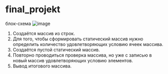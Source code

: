 # final_projekt

блок-схема
![image](https://user-images.githubusercontent.com/44563483/207293456-4610fa81-2f05-42ff-bf98-eadfb74643d3.png)

1.  Создаётся массив из строк.
2.	Для того, чтобы сформировать статический массив нужно определить количество удовлетворяющих условию ячеек массива.
3.	Создаётся пустой статический массив.
4.	Повторно проводиться проверка массива, но уже с записью в новый массив удовлетворяющих условию элементов. 
5.	Вывод итогового массива. 
